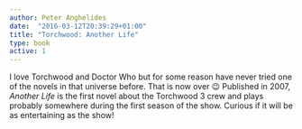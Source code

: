 ```yaml
---
author: Peter Anghelides
date:  "2016-03-12T20:39:29+01:00"
title: "Torchwood: Another Life"
type: book
active: 1
---
```


I love Torchwood and Doctor Who but for some reason have never tried one of the
novels in that universe before. That is now over 😉 Published in 2007, *Another
Life* is the first novel about the Torchwood 3 crew and plays probably somewhere
during the first season of the show. Curious if it will be as entertaining as
the show!
